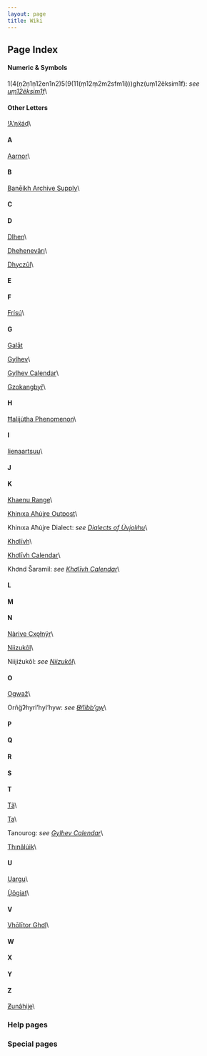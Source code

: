 ```yaml
---
layout: page
title: Wiki
---
```


## Page Index

#### Numeric & Symbols
1(4(ṇ2ṇ1ṇ12en1n2)5(9(11(ṃ12ṃ2m2sfm1i)))ghz(uṃ12ëksim1f): *see [uṃ12ëksim1f](/wiki/um12eksim1f)*\

#### Other Letters
[!ƛ’ŋẍáḍ](/wiki/tlnxad)\

#### A
[Aarnor](/wiki/aarnor)\

#### B
[Banēikh Archive Supply](/wiki/baneikh)\

#### C

#### D
[Dlhen](/wiki/dlhen)\

[Dhehenevârı](/wiki/dhehenevari)\

[Dhyczûl](/wiki/dhyczul)\

#### E

#### F
[Frísú](/wiki/frisu)\

#### G
[Galāt](/wiki/galat)

[Gylhev](/wiki/gylhev)\

[Gylhev Calendar](/wiki/gylhev_calendar)\

[Gzokangbyř](/wiki/gzokangbyr)\

#### H
[Ħaliįu̇tha Phenomenon](/wiki/haliiutha)\

#### I
[Iienaartsuu](/wiki/iienaartsuu)\

#### J

#### K
[Khaenu Range](/wiki/khaenu)\

[Khinıxa Aħu̇įre Outpost](/wiki/khinixa_ahuire_outpost)\

Khinıxa Aħu̇įre Dialect: *see [Dialects of U̇vįolıhu](/wiki/dialects_uviolihu)*\

[Khơlīvh](/wiki/kholivh)\

[Khơlīvh Calendar](/wiki/kholivh_calendar)\

Khơnd Šaramil: *see [Khơlīvh Calendar](/wiki/kholivh_calendar)*\

#### L

#### M

#### N
[Nàrive Cxǫłnÿr](/wiki/narive_cxolnyr)\

[Niizukôl](/wiki/niizukol)\

Niiįiźukôl: *see [Niizukôl](/wiki/niizukol)*\

#### O
[Ogwaž](/wiki/ogwaz)\

Orñg̈ʡhyrl’hyl’hyw: *see [Ȣ̈rlibb’gẉ](/wiki/urlibbgw)*\

#### P

#### Q

#### R

#### S

#### T
[Tã](/wiki/tã)\

[Ta](/wiki/ta)\

Tanourog: *see [Gylhev Calendar](/wiki/gylhev_calendar)*\

[Thınâlu̇ik](/wiki/thinaluik)\

#### U
[Uargu](/wiki/uargu)\

[Ų̇ôgiat](/wiki/uogiat)\

#### V
[Vhōlītor Ghơl](/wiki/vholitor_ghol)\

#### W

#### X

#### Y

#### Z
[Ƶunâhiįe](/wiki/zunahiie)\

### Help pages

### Special pages
